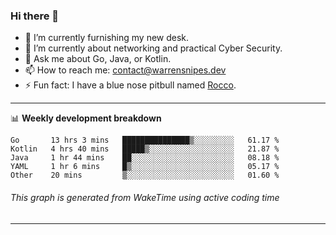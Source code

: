### Hi there 👋

- 🔭 I’m currently furnishing my new desk.
- 🌱 I’m currently about networking and practical Cyber Security.
- 💬 Ask me about Go, Java, or Kotlin.
- 📫 How to reach me: contact@warrensnipes.dev
- ⚡ Fun fact: I have a blue nose pitbull named [Rocco](https://i.imgur.com/iLsSCKu.jpg).

-------

📊 **Weekly development breakdown**
<!--START_SECTION:waka-->
```text
Go       13 hrs 3 mins   ███████████████▒░░░░░░░░░   61.17 % 
Kotlin   4 hrs 40 mins   █████▒░░░░░░░░░░░░░░░░░░░   21.87 % 
Java     1 hr 44 mins    ██░░░░░░░░░░░░░░░░░░░░░░░   08.18 % 
YAML     1 hr 6 mins     █▒░░░░░░░░░░░░░░░░░░░░░░░   05.17 % 
Other    20 mins         ▒░░░░░░░░░░░░░░░░░░░░░░░░   01.60 % 
```
<!--END_SECTION:waka-->
###### *This graph is generated from WakeTime using active coding time*
-------
